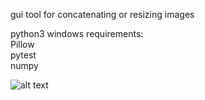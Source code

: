gui tool for concatenating or resizing images

python3 windows requirements: <br/>
Pillow <br/>
pytest <br/>
numpy <br/>


![alt text](https://i.postimg.cc/ncgqhQGH/result.png)
